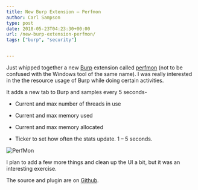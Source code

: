 ```yaml
---
title: New Burp Extension – Perfmon
author: Carl Sampson
type: post
date: 2018-05-23T04:23:30+00:00
url: /new-burp-extension-perfmon/
tags: ["burp", "security"]


---
```

Just whipped together a new [Burp](https://portswigger.net/burp) extension called [perfmon](https://github.com/sampsonc/Perfmon) (not to be confused with the Windows tool of the same name). I was really interested in the the resource usage of Burp while doing certain activities.

It adds a new tab to Burp and samples every 5 seconds-

* Current and max number of threads in use

* Current and max memory used

* Current and max memory allocated

* Ticker to set how often the stats update. 1 – 5 seconds.

![PerfMon](https://chs.us/images/perfmon1-300x120.jpg)

I plan to add a few more things and clean up the UI a bit, but it was an interesting exercise.

The source and plugin are on [Github](https://github.com/sampsonc/Perfmon).
